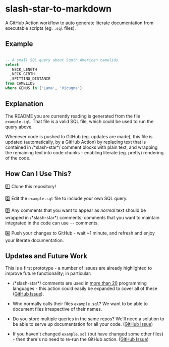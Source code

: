 
 # slash-star-to-markdown
A GitHub Action workflow to auto generate literate documentation from executable
scripts (eg. `.sql` files).

## Example
```sql

-- A small SQL query about South American camelids
select 
   NECK_LENGTH
  ,NECK_GIRTH
  ,SPITTING_DISTANCE
from CAMELIDS
where GENUS in ('Lama', 'Vicugna')

```

## Explanation
The README you are currently reading is generated from the file `example.sql`. That
file is a valid SQL file, which could be used to run the query above.

Whenever code is pushed to GitHub (eg. updates are made), this file is updated
(automatically, by a GitHub Action) by replacing text that is contained in
\/\*slash-star\*\/ comment blocks with plain text, and wrapping the remaining
text into code chunks - enabling literate (eg. pretty) rendering of the code.

## How Can I Use This?
:one: Clone this repository!

:two: Edit the `example.sql` file to include your own SQL query.

:three: Any comments that you want to appear as *normal* text should be wrapped
in \/\*slash-star\*\/ comments; comments that you want to maintain integrated
in the code can use `--` comments.

:four: Push your changes to GitHub - wait ~1 minute, and refresh and enjoy your
literate documentation. 

## Updates and Future Work
This is a first prototype - a number of issues are already highlighted to improve
future functionality; in particular:

* \/\*slash-star\*\/ comments are used in [more than 20](https://en.wikipedia.org/wiki/Comparison_of_programming_languages_(syntax)#Block_comments)
programming languages - this action could easily be expanded to cover all of these ([GitHub Issue](https://github.com/odaniel1/slash-star-to-markdown/issues/1)).

* Who normally calls their files `example.sql`? We want to be able to document files
irrespective of their names.

* Do you store multiple queries in the same repos? We'll need a solution to be able to
serve up documentation for all your code. ([GitHub Issue](https://github.com/odaniel1/slash-star-to-markdown/issues/2))

* If you haven't changed `example.sql` (but have changed some other files) - then there's
no need to re-run the GitHub action.  ([GitHub Issue](https://github.com/odaniel1/slash-star-to-markdown/issues/3))

